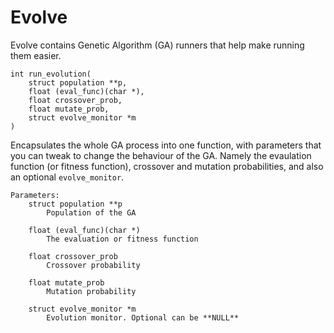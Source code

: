 # Evolve
Evolve contains Genetic Algorithm (GA) runners that help make running them
easier.

    int run_evolution(
        struct population **p,
        float (eval_func)(char *),
        float crossover_prob,
        float mutate_prob,
        struct evolve_monitor *m
    )

Encapsulates the whole GA process into one function, with parameters that you
can tweak to change the behaviour of the GA. Namely the evaulation function (or
fitness function), crossover and mutation probabilities, and also an optional
`evolve_monitor`.

    Parameters:
        struct population **p
            Population of the GA

        float (eval_func)(char *)
            The evaluation or fitness function

        float crossover_prob
            Crossover probability

        float mutate_prob
            Mutation probability

        struct evolve_monitor *m
            Evolution monitor. Optional can be **NULL**

